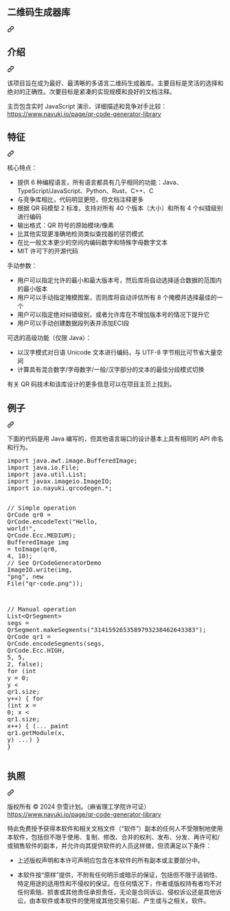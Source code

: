 <div class="Box-sc-g0xbh4-0 bJMeLZ js-snippet-clipboard-copy-unpositioned" data-hpc="true"><article class="markdown-body entry-content container-lg" itemprop="text"><div class="markdown-heading" dir="auto"><h1 tabindex="-1" class="heading-element" dir="auto"><font style="vertical-align: inherit;"><font style="vertical-align: inherit;">二维码生成器库</font></font></h1><a id="user-content-qr-code-generator-library" class="anchor" aria-label="永久链接：QR 码生成器库" href="#qr-code-generator-library"><svg class="octicon octicon-link" viewBox="0 0 16 16" version="1.1" width="16" height="16" aria-hidden="true"><path d="m7.775 3.275 1.25-1.25a3.5 3.5 0 1 1 4.95 4.95l-2.5 2.5a3.5 3.5 0 0 1-4.95 0 .751.751 0 0 1 .018-1.042.751.751 0 0 1 1.042-.018 1.998 1.998 0 0 0 2.83 0l2.5-2.5a2.002 2.002 0 0 0-2.83-2.83l-1.25 1.25a.751.751 0 0 1-1.042-.018.751.751 0 0 1-.018-1.042Zm-4.69 9.64a1.998 1.998 0 0 0 2.83 0l1.25-1.25a.751.751 0 0 1 1.042.018.751.751 0 0 1 .018 1.042l-1.25 1.25a3.5 3.5 0 1 1-4.95-4.95l2.5-2.5a3.5 3.5 0 0 1 4.95 0 .751.751 0 0 1-.018 1.042.751.751 0 0 1-1.042.018 1.998 1.998 0 0 0-2.83 0l-2.5 2.5a1.998 1.998 0 0 0 0 2.83Z"></path></svg></a></div>
<div class="markdown-heading" dir="auto"><h2 tabindex="-1" class="heading-element" dir="auto"><font style="vertical-align: inherit;"><font style="vertical-align: inherit;">介绍</font></font></h2><a id="user-content-introduction" class="anchor" aria-label="永久链接：简介" href="#introduction"><svg class="octicon octicon-link" viewBox="0 0 16 16" version="1.1" width="16" height="16" aria-hidden="true"><path d="m7.775 3.275 1.25-1.25a3.5 3.5 0 1 1 4.95 4.95l-2.5 2.5a3.5 3.5 0 0 1-4.95 0 .751.751 0 0 1 .018-1.042.751.751 0 0 1 1.042-.018 1.998 1.998 0 0 0 2.83 0l2.5-2.5a2.002 2.002 0 0 0-2.83-2.83l-1.25 1.25a.751.751 0 0 1-1.042-.018.751.751 0 0 1-.018-1.042Zm-4.69 9.64a1.998 1.998 0 0 0 2.83 0l1.25-1.25a.751.751 0 0 1 1.042.018.751.751 0 0 1 .018 1.042l-1.25 1.25a3.5 3.5 0 1 1-4.95-4.95l2.5-2.5a3.5 3.5 0 0 1 4.95 0 .751.751 0 0 1-.018 1.042.751.751 0 0 1-1.042.018 1.998 1.998 0 0 0-2.83 0l-2.5 2.5a1.998 1.998 0 0 0 0 2.83Z"></path></svg></a></div>
<p dir="auto"><font style="vertical-align: inherit;"><font style="vertical-align: inherit;">该项目旨在成为最好、最清晰的多语言二维码生成器库。</font><font style="vertical-align: inherit;">主要目标是灵活的选择和绝对的正确性。</font><font style="vertical-align: inherit;">次要目标是紧凑的实现规模和良好的文档注释。</font></font></p>
<p dir="auto"><font style="vertical-align: inherit;"><font style="vertical-align: inherit;">主页包含实时 JavaScript 演示、详细描述和竞争对手比较：</font></font><a href="https://www.nayuki.io/page/qr-code-generator-library" rel="nofollow"><font style="vertical-align: inherit;"><font style="vertical-align: inherit;">https://www.nayuki.io/page/qr-code-generator-library</font></font></a></p>
<div class="markdown-heading" dir="auto"><h2 tabindex="-1" class="heading-element" dir="auto"><font style="vertical-align: inherit;"><font style="vertical-align: inherit;">特征</font></font></h2><a id="user-content-features" class="anchor" aria-label="永久链接：特点" href="#features"><svg class="octicon octicon-link" viewBox="0 0 16 16" version="1.1" width="16" height="16" aria-hidden="true"><path d="m7.775 3.275 1.25-1.25a3.5 3.5 0 1 1 4.95 4.95l-2.5 2.5a3.5 3.5 0 0 1-4.95 0 .751.751 0 0 1 .018-1.042.751.751 0 0 1 1.042-.018 1.998 1.998 0 0 0 2.83 0l2.5-2.5a2.002 2.002 0 0 0-2.83-2.83l-1.25 1.25a.751.751 0 0 1-1.042-.018.751.751 0 0 1-.018-1.042Zm-4.69 9.64a1.998 1.998 0 0 0 2.83 0l1.25-1.25a.751.751 0 0 1 1.042.018.751.751 0 0 1 .018 1.042l-1.25 1.25a3.5 3.5 0 1 1-4.95-4.95l2.5-2.5a3.5 3.5 0 0 1 4.95 0 .751.751 0 0 1-.018 1.042.751.751 0 0 1-1.042.018 1.998 1.998 0 0 0-2.83 0l-2.5 2.5a1.998 1.998 0 0 0 0 2.83Z"></path></svg></a></div>
<p dir="auto"><font style="vertical-align: inherit;"><font style="vertical-align: inherit;">核心特点：</font></font></p>
<ul dir="auto">
<li><font style="vertical-align: inherit;"><font style="vertical-align: inherit;">提供 6 种编程语言，所有语言都具有几乎相同的功能：Java、TypeScript/JavaScript、Python、Rust、C++、C</font></font></li>
<li><font style="vertical-align: inherit;"><font style="vertical-align: inherit;">与竞争库相比，代码明显更短，但文档注释更多</font></font></li>
<li><font style="vertical-align: inherit;"><font style="vertical-align: inherit;">根据 QR 码模型 2 标准，支持对所有 40 个版本（大小）和所有 4 个纠错级别进行编码</font></font></li>
<li><font style="vertical-align: inherit;"><font style="vertical-align: inherit;">输出格式：QR 符号的原始模块/像素</font></font></li>
<li><font style="vertical-align: inherit;"><font style="vertical-align: inherit;">比其他实现更准确地检测类似查找器的惩罚模式</font></font></li>
<li><font style="vertical-align: inherit;"><font style="vertical-align: inherit;">在比一般文本更少的空间内编码数字和特殊字母数字文本</font></font></li>
<li><font style="vertical-align: inherit;"><font style="vertical-align: inherit;">MIT 许可下的开源代码</font></font></li>
</ul>
<p dir="auto"><font style="vertical-align: inherit;"><font style="vertical-align: inherit;">手动参数：</font></font></p>
<ul dir="auto">
<li><font style="vertical-align: inherit;"><font style="vertical-align: inherit;">用户可以指定允许的最小和最大版本号，然后库将自动选择适合数据的范围内的最小版本</font></font></li>
<li><font style="vertical-align: inherit;"><font style="vertical-align: inherit;">用户可以手动指定掩模图案，否则库将自动评估所有 8 个掩模并选择最佳的一个</font></font></li>
<li><font style="vertical-align: inherit;"><font style="vertical-align: inherit;">用户可以指定绝对纠错级别，或者允许库在不增加版本号的情况下提升它</font></font></li>
<li><font style="vertical-align: inherit;"><font style="vertical-align: inherit;">用户可以手动创建数据段列表并添加ECI段</font></font></li>
</ul>
<p dir="auto"><font style="vertical-align: inherit;"><font style="vertical-align: inherit;">可选的高级功能（仅限 Java）：</font></font></p>
<ul dir="auto">
<li><font style="vertical-align: inherit;"><font style="vertical-align: inherit;">以汉字模式对日语 Unicode 文本进行编码，与 UTF-8 字节相比可节省大量空间</font></font></li>
<li><font style="vertical-align: inherit;"><font style="vertical-align: inherit;">计算具有混合数字/字母数字/一般/汉字部分的文本的最佳分段模式切换</font></font></li>
</ul>
<p dir="auto"><font style="vertical-align: inherit;"><font style="vertical-align: inherit;">有关 QR 码技术和该库设计的更多信息可以在项目主页上找到。</font></font></p>
<div class="markdown-heading" dir="auto"><h2 tabindex="-1" class="heading-element" dir="auto"><font style="vertical-align: inherit;"><font style="vertical-align: inherit;">例子</font></font></h2><a id="user-content-examples" class="anchor" aria-label="永久链接：示例" href="#examples"><svg class="octicon octicon-link" viewBox="0 0 16 16" version="1.1" width="16" height="16" aria-hidden="true"><path d="m7.775 3.275 1.25-1.25a3.5 3.5 0 1 1 4.95 4.95l-2.5 2.5a3.5 3.5 0 0 1-4.95 0 .751.751 0 0 1 .018-1.042.751.751 0 0 1 1.042-.018 1.998 1.998 0 0 0 2.83 0l2.5-2.5a2.002 2.002 0 0 0-2.83-2.83l-1.25 1.25a.751.751 0 0 1-1.042-.018.751.751 0 0 1-.018-1.042Zm-4.69 9.64a1.998 1.998 0 0 0 2.83 0l1.25-1.25a.751.751 0 0 1 1.042.018.751.751 0 0 1 .018 1.042l-1.25 1.25a3.5 3.5 0 1 1-4.95-4.95l2.5-2.5a3.5 3.5 0 0 1 4.95 0 .751.751 0 0 1-.018 1.042.751.751 0 0 1-1.042.018 1.998 1.998 0 0 0-2.83 0l-2.5 2.5a1.998 1.998 0 0 0 0 2.83Z"></path></svg></a></div>
<p dir="auto"><font style="vertical-align: inherit;"><font style="vertical-align: inherit;">下面的代码是用 Java 编写的，但其他语言端口的设计基本上具有相同的 API 命名和行为。</font></font></p>
<div class="highlight highlight-source-java notranslate position-relative overflow-auto" dir="auto"><pre><span class="pl-k">import</span> <span class="pl-s1">java</span>.<span class="pl-s1">awt</span>.<span class="pl-s1">image</span>.<span class="pl-s1">BufferedImage</span>;
<span class="pl-k">import</span> <span class="pl-s1">java</span>.<span class="pl-s1">io</span>.<span class="pl-s1">File</span>;
<span class="pl-k">import</span> <span class="pl-s1">java</span>.<span class="pl-s1">util</span>.<span class="pl-s1">List</span>;
<span class="pl-k">import</span> <span class="pl-s1">javax</span>.<span class="pl-s1">imageio</span>.<span class="pl-s1">ImageIO</span>;
<span class="pl-k">import</span> <span class="pl-s1">io</span>.<span class="pl-s1">nayuki</span>.<span class="pl-s1">qrcodegen</span>.*;

<span class="pl-c">// Simple operation</span>
<span class="pl-smi">QrCode</span> <span class="pl-s1">qr0</span> = <span class="pl-smi">QrCode</span>.<span class="pl-en">encodeText</span>(<span class="pl-s">"Hello, world!"</span>, <span class="pl-smi">QrCode</span>.<span class="pl-s1">Ecc</span>.<span class="pl-c1">MEDIUM</span>);
<span class="pl-smi">BufferedImage</span> <span class="pl-s1">img</span> = <span class="pl-en">toImage</span>(<span class="pl-s1">qr0</span>, <span class="pl-c1">4</span>, <span class="pl-c1">10</span>);  <span class="pl-c">// See QrCodeGeneratorDemo</span>
<span class="pl-smi">ImageIO</span>.<span class="pl-en">write</span>(<span class="pl-s1">img</span>, <span class="pl-s">"png"</span>, <span class="pl-k">new</span> <span class="pl-smi">File</span>(<span class="pl-s">"qr-code.png"</span>));

<span class="pl-c">// Manual operation</span>
<span class="pl-smi">List</span>&lt;<span class="pl-smi">QrSegment</span>&gt; <span class="pl-s1">segs</span> = <span class="pl-smi">QrSegment</span>.<span class="pl-en">makeSegments</span>(<span class="pl-s">"3141592653589793238462643383"</span>);
<span class="pl-smi">QrCode</span> <span class="pl-s1">qr1</span> = <span class="pl-smi">QrCode</span>.<span class="pl-en">encodeSegments</span>(<span class="pl-s1">segs</span>, <span class="pl-smi">QrCode</span>.<span class="pl-s1">Ecc</span>.<span class="pl-c1">HIGH</span>, <span class="pl-c1">5</span>, <span class="pl-c1">5</span>, <span class="pl-c1">2</span>, <span class="pl-c1">false</span>);
<span class="pl-k">for</span> (<span class="pl-smi">int</span> <span class="pl-s1">y</span> = <span class="pl-c1">0</span>; <span class="pl-s1">y</span> &lt; <span class="pl-s1">qr1</span>.<span class="pl-s1">size</span>; <span class="pl-s1">y</span>++) {
    <span class="pl-k">for</span> (<span class="pl-smi">int</span> <span class="pl-s1">x</span> = <span class="pl-c1">0</span>; <span class="pl-s1">x</span> &lt; <span class="pl-s1">qr1</span>.<span class="pl-s1">size</span>; <span class="pl-s1">x</span>++) {
        (... <span class="pl-smi">paint</span> <span class="pl-s1">qr1</span>.<span class="pl-s1">getModule</span>(<span class="pl-s1">x</span>, <span class="pl-s1">y</span>) ...)
    }
}</pre><div class="zeroclipboard-container">
    
  </div></div>
<div class="markdown-heading" dir="auto"><h2 tabindex="-1" class="heading-element" dir="auto"><font style="vertical-align: inherit;"><font style="vertical-align: inherit;">执照</font></font></h2><a id="user-content-license" class="anchor" aria-label="永久链接：许可证" href="#license"><svg class="octicon octicon-link" viewBox="0 0 16 16" version="1.1" width="16" height="16" aria-hidden="true"><path d="m7.775 3.275 1.25-1.25a3.5 3.5 0 1 1 4.95 4.95l-2.5 2.5a3.5 3.5 0 0 1-4.95 0 .751.751 0 0 1 .018-1.042.751.751 0 0 1 1.042-.018 1.998 1.998 0 0 0 2.83 0l2.5-2.5a2.002 2.002 0 0 0-2.83-2.83l-1.25 1.25a.751.751 0 0 1-1.042-.018.751.751 0 0 1-.018-1.042Zm-4.69 9.64a1.998 1.998 0 0 0 2.83 0l1.25-1.25a.751.751 0 0 1 1.042.018.751.751 0 0 1 .018 1.042l-1.25 1.25a3.5 3.5 0 1 1-4.95-4.95l2.5-2.5a3.5 3.5 0 0 1 4.95 0 .751.751 0 0 1-.018 1.042.751.751 0 0 1-1.042.018 1.998 1.998 0 0 0-2.83 0l-2.5 2.5a1.998 1.998 0 0 0 0 2.83Z"></path></svg></a></div>
<p dir="auto"><font style="vertical-align: inherit;"><font style="vertical-align: inherit;">版权所有 © 2024 奈雪计划。</font><font style="vertical-align: inherit;">（麻省理工学院许可证）</font></font><br>
<a href="https://www.nayuki.io/page/qr-code-generator-library" rel="nofollow"><font style="vertical-align: inherit;"><font style="vertical-align: inherit;">https://www.nayuki.io/page/qr-code-generator-library</font></font></a></p>
<p dir="auto"><font style="vertical-align: inherit;"><font style="vertical-align: inherit;">特此免费授予获得本软件和相关文档文件（“软件”）副本的任何人不受限制地使用本软件，包括但不限于使用、复制、修改、合并的权利、发布、分发、再许可和/或销售软件的副本，并允许向其提供软件的人员这样做，但须满足以下条件：</font></font></p>
<ul dir="auto">
<li>
<p dir="auto"><font style="vertical-align: inherit;"><font style="vertical-align: inherit;">上述版权声明和本许可声明应包含在本软件的所有副本或主要部分中。</font></font></p>
</li>
<li>
<p dir="auto"><font style="vertical-align: inherit;"><font style="vertical-align: inherit;">本软件按“原样”提供，不附有任何明示或暗示的保证，包括但不限于适销性、特定用途的适用性和不侵权的保证。</font><font style="vertical-align: inherit;">在任何情况下，作者或版权持有者均不对任何索赔、损害或其他责任承担责任，无论是合同诉讼、侵权诉讼还是其他诉讼，由本软件或本软件的使用或其他交易引起、产生或与之相关。软件。</font></font></p>
</li>
</ul>
</article></div>
